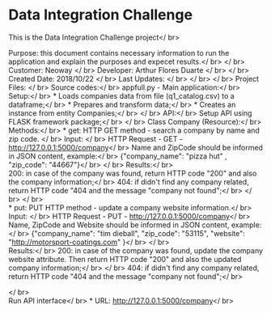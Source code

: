 # Data Integration Challenge
This is the Data Integration Challenge project</ br>

Purpose: this document contains necessary information to run the application and explain the purposes and expecet results.</ br>
</ br>
Customer: Neoway </ br>
Developer: Arthur Flores Duarte </ br>
</ br>
Created Date: 2018/10/22 </ br>
Last Updates:  </ br>
</ br>
</ br>
Project Files: </ br>
    Source codes:</ br>
        appfull.py - Main application:</ br>
            Setup:</ br>
                * Loads companies data from file (q1_catalog.csv) to a dataframe;</ br>
                * Prepares and transform data;</ br>
                * Creates an instance from entity Companies;</ br>
              </ br>
            API:</ br>
                Setup API using FLASK framework package;</ br>
                </ br>
                Class Company (Resource):</ br>
                    Methods:</ br>
                        * get: HTTP GET method - search a company by name and zip code. </ br>
                            Input: </ br>
                                HTTP Request - GET - http://127.0.0.1:5000/company</ br>
                                Name and ZipCode should be informed in JSON content, example:</ br>
                                  {"company_name": "pizza hut" , "zip_code": "44667"}</ br>
                                    </ br>
                            Results:</ br>                   
                                200: in case of the company was found, return HTTP code "200" and also the company information;</ br>
                                404: if didn't find any company related, return HTTP code "404 and the message "company not found";</ br>
</ br>
      </ br>                          
                        * put: PUT HTTP method - update a company website information.</ br>
                            Input: </ br>
                                HTTP Request - PUT - http://127.0.0.1:5000/company</ br>
                                Name, ZipCode and Website should be informed in JSON content, example:</ br>
                                  {"company_name": "tim dieball", "zip_code": "53115", "website": "http://motorsport-coatings.com" }</ br>
   </ br>                         
                            Results:</ br>
                                200: in case of the company was found, update the company website attribute. Then return HTTP code "200" and also the updated company information;</ br>
                                     </ br>
                                404: if didn't find any company related, return HTTP code "404 and the message "company not found";</ br>
                            
   </ br>           
                Run API interface</ br>
                    * URL: http://127.0.0.1:5000/company</ br>
